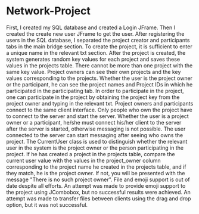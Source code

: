 # Network-Project
 First, I created my SQL database and created a Login JFrame. Then I created the create new user JFrame to get the user. After registering the users in the SQL database, I separated the project creator and participants tabs in the main bridge section. To create the project, it is sufficient to enter a unique name in the relevant txt section. After the project is created, the system generates random key values for each project and saves these values in the projects table. There cannot be more than one project with the same key value. Project owners can see their own projects and the key values corresponding to the projects. Whether the user is the project owner or the participant, he can see the project names and Project IDs in which he participated in the participating tab. In order to participate in the project, one can participate in the project by obtaining the project key from the project owner and typing in the relevant txt. Project owners and participants connect to the same client interface. Only people who own the project have to connect to the server and start the server. Whether the user is a project owner or a participant, he/she must connect his/her client to the server after the server is started, otherwise messaging is not possible. The user connected to the server can start messaging after seeing who owns the project. The CurrentUser class is used to distinguish whether the relevant user in the system is the project owner or the person participating in the project. If he has created a project in the projects table, compare the current user value with the values in the project_owner column corresponding to the project name he created in the projects table, and if they match, he is the project owner. If not, you will be presented with the message "There is no such project owner". File and emoji support is out of date despite all efforts. An attempt was made to provide emoji support to the project using JCombobox, but no successful results were achieved. An attempt was made to transfer files between clients using the drag and drop option, but it was not successful.
